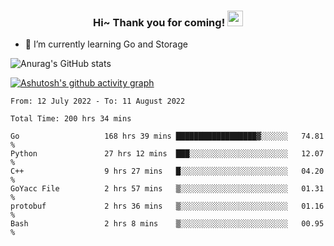 <h3 align="center">
    Hi~ Thank you for coming!
    <img src="https://media.giphy.com/media/hvRJCLFzcasrR4ia7z/giphy.gif" width="25px">
</h3>

<!--
**pineapple-man/pineapple-man** is a ✨ _special_ ✨ repository because its `README.md` (this file) appears on your GitHub profile.

Here are some ideas to get you started:
- 🔭 I’m currently working on ...
- 🤔 I’m looking for help with ...
- 💬 Ask me about ...
- 📫 How to reach me: ...
- 😄 Pronouns: ...
- ⚡ Fun fact: 
- 👯 I’m looking to collaborate on kubernetes
-->
- 🌱 I’m currently learning Go and Storage


![Anurag's GitHub stats](https://github-readme-stats.vercel.app/api?username=pineapple-man&show_icons=true&theme=radical)


[![Ashutosh's github activity graph](https://activity-graph.herokuapp.com/graph?username=pineapple-man&bg_color=fffff0&color=708090&line=24292e&point=24292e&area=true&hide_border=true)](https://github.com/ashutosh00710/github-readme-activity-graph)

<!--START_SECTION:waka-->

```text
From: 12 July 2022 - To: 11 August 2022

Total Time: 200 hrs 34 mins

Go                   168 hrs 39 mins ██████████████████▓░░░░░░   74.81 %
Python               27 hrs 12 mins  ███░░░░░░░░░░░░░░░░░░░░░░   12.07 %
C++                  9 hrs 27 mins   █░░░░░░░░░░░░░░░░░░░░░░░░   04.20 %
GoYacc File          2 hrs 57 mins   ▒░░░░░░░░░░░░░░░░░░░░░░░░   01.31 %
protobuf             2 hrs 36 mins   ▒░░░░░░░░░░░░░░░░░░░░░░░░   01.16 %
Bash                 2 hrs 8 mins    ▒░░░░░░░░░░░░░░░░░░░░░░░░   00.95 %
```

<!--END_SECTION:waka-->
